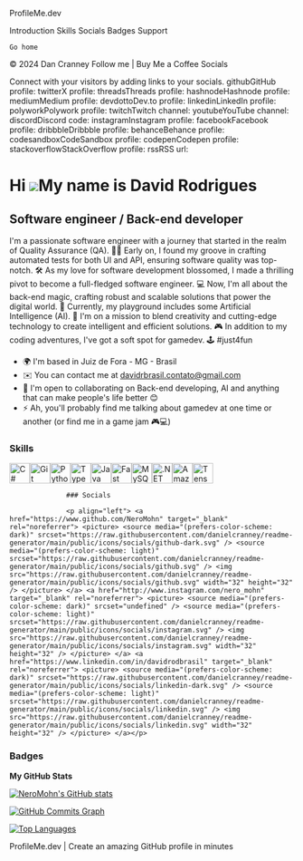 ProfileMe.dev

Introduction
Skills
Socials
Badges
Support

    Go home

© 2024 Dan Cranney
Follow me
|
Buy Me a Coffee
Socials

Connect with your visitors by adding links to your socials.
githubGitHub profile:
twitterX profile:
threadsThreads profile:
hashnodeHashnode profile:
mediumMedium profile:
devdottoDev.to profile:
linkedinLinkedIn profile:
polyworkPolywork profile:
twitchTwitch channel:
youtubeYouTube channel:
discordDiscord code:
instagramInstagram profile:
facebookFacebook profile:
dribbbleDribbble profile:
behanceBehance profile:
codesandboxCodeSandbox profile:
codepenCodepen profile:
stackoverflowStackOverflow profile:
rssRSS url:

Hi ![](https://user-images.githubusercontent.com/18350557/176309783-0785949b-9127-417c-8b55-ab5a4333674e.gif)My name is David Rodrigues
=======================================================================================================================================

Software engineer / Back-end developer
--------------------------------------

I'm a passionate software engineer with a journey that started in the realm of Quality Assurance (QA). 🕵️‍♂️ Early on, I found my groove in crafting automated tests for both UI and API, ensuring software quality was top-notch. 🛠️ As my love for software development blossomed, I made a thrilling pivot to become a full-fledged software engineer. 💻 Now, I'm all about the back-end magic, crafting robust and scalable solutions that power the digital world. 🧠 Currently, my playground includes some Artificial Intelligence (AI). 🤖 I'm on a mission to blend creativity and cutting-edge technology to create intelligent and efficient solutions. 🎮 In addition to my coding adventures, I've got a soft spot for gamedev. 🕹️ #just4fun

*   🌍  I'm based in Juiz de Fora - MG - Brasil
*   ✉️  You can contact me at [davidrbrasil.contato@gmail.com](mailto:davidrbrasil.contato@gmail.com)
*   🤝  I'm open to collaborating on Back-end developing, AI and anything that can make people's life better 😊
*   ⚡  Ah, you'll probably find me talking about gamedev at one time or another (or find me in a game jam 🎮💻)

### Skills 
<p align="left">
<a href="https://docs.microsoft.com/en-us/dotnet/csharp/" target="_blank" rel="noreferrer"><img src="https://raw.githubusercontent.com/danielcranney/readme-generator/main/public/icons/skills/csharp-colored.svg" width="36" height="36" alt="C#" /></a><a href="https://git-scm.com/" target="_blank" rel="noreferrer"><img src="https://raw.githubusercontent.com/danielcranney/readme-generator/main/public/icons/skills/git-colored.svg" width="36" height="36" alt="Git" /></a><a href="https://www.python.org/" target="_blank" rel="noreferrer"><img src="https://raw.githubusercontent.com/danielcranney/readme-generator/main/public/icons/skills/python-colored.svg" width="36" height="36" alt="Python" /></a><a href="https://www.typescriptlang.org/" target="_blank" rel="noreferrer"><img src="https://raw.githubusercontent.com/danielcranney/readme-generator/main/public/icons/skills/typescript-colored.svg" width="36" height="36" alt="TypeScript" /></a><a href="https://www.oracle.com/java/" target="_blank" rel="noreferrer"><img src="https://raw.githubusercontent.com/danielcranney/readme-generator/main/public/icons/skills/java-colored.svg" width="36" height="36" alt="Java" /></a><a href="https://fastapi.tiangolo.com/" target="_blank" rel="noreferrer"><img src="https://raw.githubusercontent.com/danielcranney/readme-generator/main/public/icons/skills/fastapi-colored.svg" width="36" height="36" alt="Fast API" /></a><a href="https://www.mysql.com/" target="_blank" rel="noreferrer"><img src="https://raw.githubusercontent.com/danielcranney/readme-generator/main/public/icons/skills/mysql-colored.svg" width="36" height="36" alt="MySQL" /></a><a href="https://dotnet.microsoft.com/en-us/" target="_blank" rel="noreferrer"><img src="https://raw.githubusercontent.com/danielcranney/readme-generator/main/public/icons/skills/dot-net-colored.svg" width="36" height="36" alt=".NET" /></a><a href="https://aws.amazon.com" target="_blank" rel="noreferrer"><img src="https://raw.githubusercontent.com/danielcranney/readme-generator/main/public/icons/skills/aws-colored.svg" width="36" height="36" alt="Amazon Web Services" /></a><a href="https://www.tensorflow.org/" target="_blank" rel="noreferrer"><img src="https://raw.githubusercontent.com/danielcranney/readme-generator/main/public/icons/skills/tensorflow-colored.svg" width="36" height="36" alt="TensorFlow" /></a>
                    </p>
                    

                  ### Socials
                  
                  <p align="left"> <a href="https://www.github.com/NeroMohn" target="_blank" rel="noreferrer"> <picture> <source media="(prefers-color-scheme: dark)" srcset="https://raw.githubusercontent.com/danielcranney/readme-generator/main/public/icons/socials/github-dark.svg" /> <source media="(prefers-color-scheme: light)" srcset="https://raw.githubusercontent.com/danielcranney/readme-generator/main/public/icons/socials/github.svg" /> <img src="https://raw.githubusercontent.com/danielcranney/readme-generator/main/public/icons/socials/github.svg" width="32" height="32" /> </picture> </a> <a href="http://www.instagram.com/nero_mohn" target="_blank" rel="noreferrer"> <picture> <source media="(prefers-color-scheme: dark)" srcset="undefined" /> <source media="(prefers-color-scheme: light)" srcset="https://raw.githubusercontent.com/danielcranney/readme-generator/main/public/icons/socials/instagram.svg" /> <img src="https://raw.githubusercontent.com/danielcranney/readme-generator/main/public/icons/socials/instagram.svg" width="32" height="32" /> </picture> </a> <a href="https://www.linkedin.com/in/davidrodbrasil" target="_blank" rel="noreferrer"> <picture> <source media="(prefers-color-scheme: dark)" srcset="https://raw.githubusercontent.com/danielcranney/readme-generator/main/public/icons/socials/linkedin-dark.svg" /> <source media="(prefers-color-scheme: light)" srcset="https://raw.githubusercontent.com/danielcranney/readme-generator/main/public/icons/socials/linkedin.svg" /> <img src="https://raw.githubusercontent.com/danielcranney/readme-generator/main/public/icons/socials/linkedin.svg" width="32" height="32" /> </picture> </a></p>

### Badges

<b>My GitHub Stats</b>

<a href="http://www.github.com/NeroMohn"><img src="https://github-readme-stats.vercel.app/api?username=NeroMohn&show_icons=true&hide=&count_private=true&title_color=0891b2&text_color=ffffff&icon_color=0891b2&bg_color=1c1917&hide_border=true&show_icons=true" alt="NeroMohn's GitHub stats" /></a>

<a href="http://www.github.com/NeroMohn"><img src="https://github-readme-activity-graph.cyclic.app/graph?username=NeroMohn&bg_color=1c1917&color=ffffff&line=0891b2&point=ffffff&area_color=1c1917&area=true&hide_border=true&custom_title=GitHub%20Commits%20Graph" alt="GitHub Commits Graph" /></a>

<a href="https://github.com/NeroMohn" align="left"><img src="https://github-readme-stats.vercel.app/api/top-langs/?username=NeroMohn&langs_count=10&title_color=0891b2&text_color=ffffff&icon_color=0891b2&bg_color=1c1917&hide_border=true&locale=en&custom_title=Top%20%Languages" alt="Top Languages" /></a>

ProfileMe.dev | Create an amazing GitHub profile in minutes